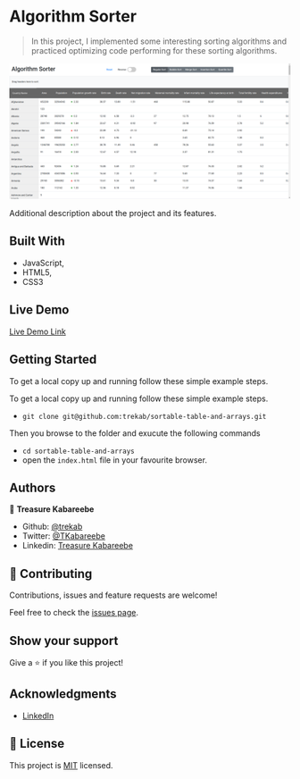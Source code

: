 # Algorithm Sorter

> In this project, I implemented some interesting sorting algorithms and practiced optimizing code performing for these sorting algorithms.

![screenshot](./algorithm-sorter.png)

Additional description about the project and its features.

## Built With

- JavaScript,
- HTML5,
- CSS3

## Live Demo

[Live Demo Link](https://trekab.github.io/sortable-table-and-arrays/)


## Getting Started

To get a local copy up and running follow these simple example steps.

To get a local copy up and running follow these simple example steps.
- `git clone git@github.com:trekab/sortable-table-and-arrays.git`

Then you browse to the folder and exucute the following commands
- `cd sortable-table-and-arrays`
- open the `index.html` file in your favourite browser.



## Authors

👤 **Treasure Kabareebe**

- Github: [@trekab](https://github.com/trekab)
- Twitter: [@TKabareebe](https://twitter.com/TKabareebe)
- Linkedin: [Treasure Kabareebe](https://www.linkedin.com/in/treasure-kabareebe/)

## 🤝 Contributing

Contributions, issues and feature requests are welcome!

Feel free to check the [issues page](issues/).

## Show your support

Give a ⭐️ if you like this project!

## Acknowledgments

- [LinkedIn](https://www.linkedin.com/learning/web-portfolio-projects-sortable-table-and-arrays/)

## 📝 License

This project is [MIT](lic.url) licensed.
